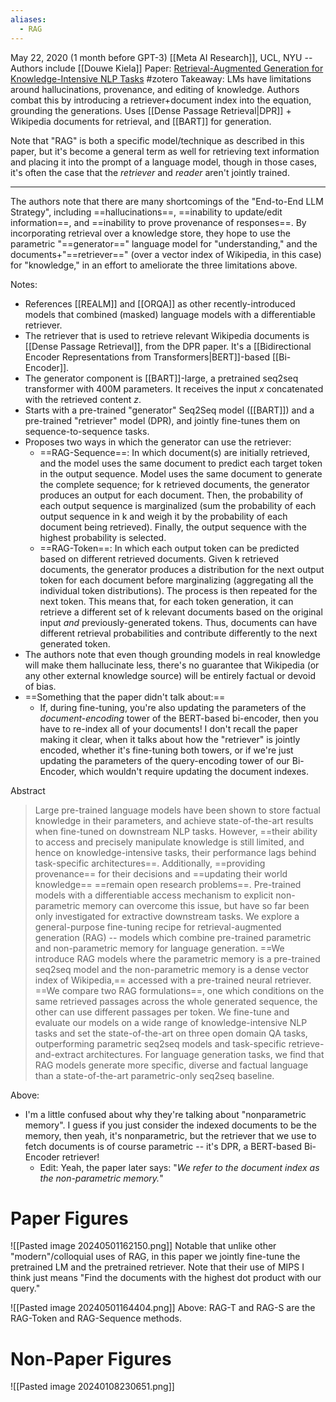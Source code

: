 ```yaml
---
aliases:
  - RAG
---
```

May 22, 2020 (1 month before GPT-3)
[[Meta AI Research]], UCL, NYU -- Authors include [[Douwe Kiela]]
Paper: [Retrieval-Augmented Generation for Knowledge-Intensive NLP Tasks](https://arxiv.org/abs/2005.11401)
#zotero 
Takeaway: LMs have limitations around hallucinations, provenance, and editing of knowledge. Authors combat this by introducing a retriever+document index into the equation, grounding the generations. Uses [[Dense Passage Retrieval|DPR]] + Wikipedia documents for retrieval, and [[BART]] for generation.

Note that "RAG" is both a specific model/technique as described in this paper, but it's become a general term as well for retrieving text information and placing it into the prompt of a language model, though in those cases, it's often the case that the *retriever*  and *reader* aren't jointly trained.

----

The authors note that there are many shortcomings of the "End-to-End LLM Strategy", including ==hallucinations==, ==inability to update/edit information==, and ==inability to prove provenance of responses==. By incorporating retrieval over a knowledge store, they hope to use the parametric "==generator==" language model for "understanding," and the documents+"==retriever==" (over a vector index of Wikipedia, in this case) for "knowledge," in an effort to ameliorate the three limitations above.

Notes:
- References [[REALM]] and [[ORQA]] as other recently-introduced models that combined (masked) language models with a differentiable retriever.
- The retriever that is used to retrieve relevant Wikipedia documents is [[Dense Passage Retrieval]], from the DPR paper. It's a [[Bidirectional Encoder Representations from Transformers|BERT]]-based [[Bi-Encoder]].
- The generator component is [[BART]]-large, a pretrained seq2seq transformer with 400M parameters. It receives the input *x* concatenated with the retrieved content *z*.
- Starts with a pre-trained "generator" Seq2Seq model ([[BART]]) and a pre-trained "retriever" model (DPR), and jointly fine-tunes them on sequence-to-sequence tasks.
- Proposes two ways in which the generator can use the retriever:
	- ==RAG-Sequence==: In which document(s) are initially retrieved, and the model uses the same document to predict each target token in the output sequence. Model uses the same document to generate the complete sequence; for k retrieved documents, the generator produces an output for each document. Then, the probability of each output sequence is marginalized (sum the probability of each output sequence in k and weigh it by the probability of each document being retrieved). Finally, the output sequence with the highest probability is selected.
	- ==RAG-Token==: In which each output token can be predicted based on different retrieved documents. Given k retrieved documents, the generator produces a distribution for the next output token for each document before marginalizing (aggregating all the individual token distributions). The process is then repeated for the next token. This means that, for each token generation, it can retrieve a different set of k relevant documents based on the original input *and* previously-generated tokens. Thus, documents can have different retrieval probabilities and contribute differently to the next generated token.
- The authors note that even though grounding models in real knowledge will make them hallucinate less, there's no guarantee that Wikipedia (or any other external knowledge source) will be entirely factual or devoid of bias.
- ==Something that the paper didn't talk about:==
	- If, during fine-tuning, you're also updating the parameters of the *document-encoding* tower of the BERT-based bi-encoder, then you have to re-index all of your documents! I don't recall the paper making it clear, when it talks about how the "retriever" is jointly encoded, whether it's fine-tuning both towers, or if we're just updating the parameters of the query-encoding tower of our Bi-Encoder, which wouldn't require updating the document indexes.

Abstract
> Large pre-trained language models have been shown to store factual knowledge in their parameters, and achieve state-of-the-art results when fine-tuned on downstream NLP tasks. However, ==their ability to access and precisely manipulate knowledge is still limited, and hence on knowledge-intensive tasks, their performance lags behind task-specific architectures==. Additionally, ==providing provenance== for their decisions and ==updating their world knowledge== ==remain open research problems==. Pre-trained models with a differentiable access mechanism to explicit non-parametric memory can overcome this issue, but have so far been only investigated for extractive downstream tasks. We explore a general-purpose fine-tuning recipe for retrieval-augmented generation (RAG) -- models which combine pre-trained parametric and non-parametric memory for language generation. ==We introduce RAG models where the parametric memory is a pre-trained seq2seq model and the non-parametric memory is a dense vector index of Wikipedia,== accessed with a pre-trained neural retriever. ==We compare two RAG formulations==, one which conditions on the same retrieved passages across the whole generated sequence, the other can use different passages per token. We fine-tune and evaluate our models on a wide range of knowledge-intensive NLP tasks and set the state-of-the-art on three open domain QA tasks, outperforming parametric seq2seq models and task-specific retrieve-and-extract architectures. For language generation tasks, we find that RAG models generate more specific, diverse and factual language than a state-of-the-art parametric-only seq2seq baseline.

Above: 
- I'm a little confused about why they're talking about "nonparametric memory". I guess if you just consider the indexed documents to be the memory, then yeah, it's nonparametric, but the retriever that we use to fetch documents is of course parametric -- it's DPR, a BERT-based Bi-Encoder retriever!
	- Edit: Yeah, the paper later says: "*We refer to the document index as the non-parametric memory.*"


# Paper Figures
![[Pasted image 20240501162150.png]]
Notable that unlike other "modern"/colloquial uses of RAG, in this paper we jointly fine-tune the pretrained LM and the pretrained retriever. Note that their use of MIPS I think just means "Find the documents with the highest dot product with our query."

![[Pasted image 20240501164404.png]]
Above: RAG-T and RAG-S are the RAG-Token and RAG-Sequence methods.

# Non-Paper Figures

![[Pasted image 20240108230651.png]]